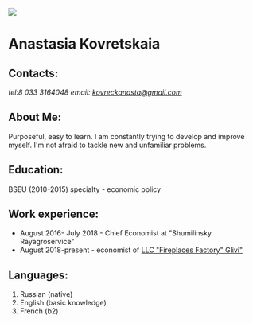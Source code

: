 ![](https://static4.depositphotos.com/1000674/349/i/950/depositphotos_3498097-stock-photo-resume.jpg)
# **Anastasia Kovretskaia**
## Contacts: 
 *tel:8 033 3164048*
 *email: kovreckanasta@gmail.com*
## About Me:
 Purposeful, easy to learn. I am constantly trying to develop and improve myself. I'm not afraid to tackle new and unfamiliar problems.
 ## Education:
 BSEU (2010-2015) specialty - economic policy

 ## Work experience:
 + August 2016- July 2018 - Chief Economist at "Shumilinsky Rayagroservice"
+ August 2018-present - economist of [LLC "Fireplaces Factory" Glivi"](https://glivi.ru/)
## Languages:
1. Russian (native)
2. English (basic knowledge)
3. French (b2)